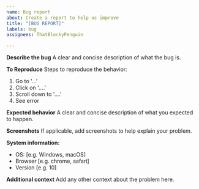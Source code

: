 ```yaml
---
name: Bug report
about: Create a report to help us improve
title: "[BUG REPORT]"
labels: bug
assignees: ThatBlockyPenguin

---
```


**Describe the bug**
A clear and concise description of what the bug is.

**To Reproduce**
Steps to reproduce the behavior:
1. Go to '...'
2. Click on '....'
3. Scroll down to '....'
4. See error

**Expected behavior**
A clear and concise description of what you expected to happen.

**Screenshots**
If applicable, add screenshots to help explain your problem.

**System information:**
 - OS: [e.g. Windows, macOS]
 - Browser [e.g. chrome, safari]
 - Version [e.g. 10]

**Additional context**
Add any other context about the problem here.
